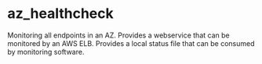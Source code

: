 # az_healthcheck
Monitoring all endpoints in an AZ. Provides a webservice that can be monitored by an AWS ELB. Provides a local status file that can be consumed by monitoring software.
